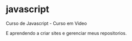 # javascript
Curso de Javascript - Curso em Video

E aprendendo a criar sites e gerenciar meus repositorios.
